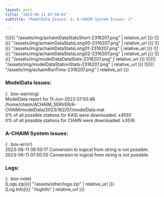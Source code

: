 ```yaml
---
layout: post
title: "2023-06-11 07:50:01"
subtitle: "ModelData Issues: 2; A-CHAIM System Issues: 2"

---
```


![]({{ "/assets/img/achaimDataStatsShort-2316207.png" | relative_url }})
![]({{ "/assets/img/achaimDataStatsLong00-2316207.png" | relative_url }})
![]({{ "/assets/img/achaimDataStatsLong01-2316207.png" | relative_url }})
![]({{ "/assets/img/achaimDataStatsLong02-2316207.png" | relative_url }})
![]({{ "/assets/img/modelDataDataStats-2316207.png" | relative_url }})
![]({{ "/assets/img/modelDataStationStats-2316207.png" | relative_url }})
![]({{ "/assets/img/achaimRunTime-2316207.png" | relative_url }})


### ModelData Issues:  
  
{: .box-warning}  
 ModelData report for 11-Jun-2023 07:50:48   
 /home/chaim/ACHAIM_SERVER/A-CHAIM/modelData/2023/162/07/modelData.mat   
 0% of all possible stations for KASI were downloaded. x4555   
 0% of all possible stations for CHAIN were downloaded. x3516   
  
### A-CHAIM System Issues:  
  
{: .box-error}  
2023-06-11 06:50:17 Conversion to logical from string is not possible.  
2023-06-11 07:50:55 Conversion to logical from string is not possible.  

### Logs:  
  
{: .box-note}  
[Logs.zip]({{ "/assets/other/logs.zip" | relative_url }})  
[Log Info]({{ "/logInfo" | relative_url }})  
